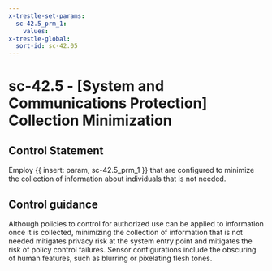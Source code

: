 ```yaml
---
x-trestle-set-params:
  sc-42.5_prm_1:
    values:
x-trestle-global:
  sort-id: sc-42.05
---
```


# sc-42.5 - \[System and Communications Protection\] Collection Minimization

## Control Statement

Employ {{ insert: param, sc-42.5_prm_1 }} that are configured to minimize the collection of information about individuals that is not needed.

## Control guidance

Although policies to control for authorized use can be applied to information once it is collected, minimizing the collection of information that is not needed mitigates privacy risk at the system entry point and mitigates the risk of policy control failures. Sensor configurations include the obscuring of human features, such as blurring or pixelating flesh tones.
